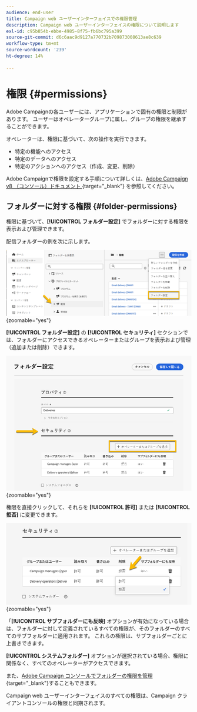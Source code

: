 ```yaml
---
audience: end-user
title: Campaign web ユーザーインターフェイスでの権限管理
description: Campaign web ユーザーインターフェイスの権限について説明します
exl-id: c95b854b-ebbe-4985-8f75-fb6bc795a399
source-git-commit: d6c6aac9d9127a770732b709873008613ae8c639
workflow-type: tm+mt
source-wordcount: '239'
ht-degree: 14%

---
```


# 権限 {#permissions}

Adobe Campaignの各ユーザーには、アプリケーションで固有の権限と制限があります。 ユーザーはオペレーターグループに属し、グループの権限を継承することができます。

オペレーターは、権限に基づいて、次の操作を実行できます。

* 特定の機能へのアクセス
* 特定のデータへのアクセス
* 特定のアクションへのアクセス（作成、変更、削除）

Adobe Campaignで権限を設定する手順について詳しくは、[Adobe Campaign v8 （コンソール）ドキュメント ](https://experienceleague.adobe.com/ja/docs/campaign/campaign-v8/admin/permissions/gs-permissions){target="_blank"} を参照してください。

## フォルダーに対する権限 {#folder-permissions}

権限に基づいて、**[!UICONTROL フォルダー設定]** でフォルダーに対する権限を表示および管理できます。

配信フォルダーの例を次に示します。

![Adobe Campaignのフォルダー設定の例 ](assets/folder_settings.png){zoomable="yes"}

**[!UICONTROL フォルダー設定]** の **[!UICONTROL セキュリティ]** セクションでは、フォルダーにアクセスできるオペレーターまたはグループを表示および管理（追加または削除）できます。

![Adobe Campaignにおけるフォルダーセキュリティ設定の例 ](assets/folder_security.png){zoomable="yes"}

権限を直接クリックして、それらを **[!UICONTROL 許可]** または **[!UICONTROL 拒否]** に変更できます。

![ フォルダーセキュリティ設定での拒否された権限の例 ](assets/folder_security_denied.png){zoomable="yes"}

「**[!UICONTROL サブフォルダーにも反映]** オプションが有効になっている場合は、フォルダーに対して定義されているすべての権限が、そのフォルダーのすべてのサブフォルダーに適用されます。 これらの権限は、サブフォルダーごとに上書きできます。

**[!UICONTROL システムフォルダー]** オプションが選択されている場合、権限に関係なく、すべてのオペレーターがアクセスできます。

また、[Adobe Campaign コンソールでフォルダーの権限を管理](https://experienceleague.adobe.com/ja/docs/campaign/campaign-v8/admin/permissions/folder-permissions){target="_blank"}することもできます。

Campaign web ユーザーインターフェイスのすべての権限は、Campaign クライアントコンソールの権限と同期されます。